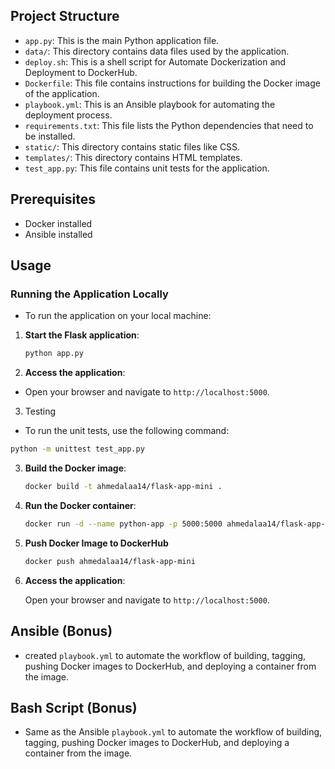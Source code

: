 ## Project Structure

- `app.py`: This is the main Python application file.
- `data/`: This directory contains data files used by the application.
- `deploy.sh`: This is a shell script for Automate Dockerization and Deployment to DockerHub.
- `Dockerfile`: This file contains instructions for building the Docker image of the application.
- `playbook.yml`: This is an Ansible playbook for automating the deployment process.
- `requirements.txt`: This file lists the Python dependencies that need to be installed.
- `static/`: This directory contains static files like CSS.
- `templates/`: This directory contains HTML templates.
- `test_app.py`: This file contains unit tests for the application.


## Prerequisites

- Docker installed
- Ansible installed

## Usage

### Running the Application Locally

- To run the application on your local machine:

1. **Start the Flask application**:

   ```bash
   python app.py
   ```

2. **Access the application**:

- Open your browser and navigate to `http://localhost:5000`.

3. Testing

- To run the unit tests, use the following command:
```bash
python -m unittest test_app.py
```



3. **Build the Docker image**:

   ```bash
   docker build -t ahmedalaa14/flask-app-mini .
   ```

4. **Run the Docker container**:

   ```bash
   docker run -d --name python-app -p 5000:5000 ahmedalaa14/flask-app-mini
   ```
5. **Push Docker Image to DockerHub**

   ```bash
   docker push ahmedalaa14/flask-app-mini
   ```

6. **Access the application**:

   Open your browser and navigate to `http://localhost:5000`.

## Ansible (Bonus)
- created `playbook.yml` to automate the workflow of building, tagging, pushing Docker images to DockerHub, and deploying a container from the image.


## Bash Script (Bonus)
- Same as the Ansible `playbook.yml` to automate the workflow of building, tagging, pushing Docker images to DockerHub, and deploying a container from the image.
